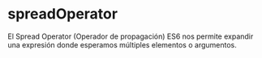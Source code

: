 # spreadOperator
El Spread Operator (Operador de propagación) ES6 nos permite expandir una expresión donde esperamos múltiples elementos o argumentos.
